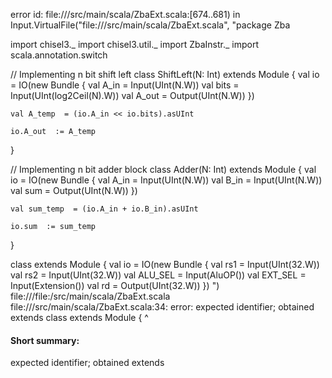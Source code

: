 error id: file://<WORKSPACE>/src/main/scala/ZbaExt.scala:[674..681) in Input.VirtualFile("file://<WORKSPACE>/src/main/scala/ZbaExt.scala", "package Zba

import chisel3._
import chisel3.util._
import ZbaInstr._
import scala.annotation.switch

// Implementing n bit shift left
class ShiftLeft(N: Int) extends Module {
  val io = IO(new Bundle {
    val A_in = Input(UInt(N.W))
    val bits = Input(UInt(log2Ceil(N).W))
    val A_out = Output(UInt(N.W))
  })

    val A_temp  = (io.A_in << io.bits).asUInt

    io.A_out  := A_temp
}

// Implementing n bit adder block 
class Adder(N: Int) extends Module {
  val io = IO(new Bundle {
    val A_in = Input(UInt(N.W))
    val B_in = Input(UInt(N.W))
    val sum = Output(UInt(N.W))
  })

    val sum_temp  = (io.A_in + io.B_in).asUInt

    io.sum  := sum_temp
}

class  extends Module {
  val io = IO(new Bundle {
    val rs1 = Input(UInt(32.W))
    val rs2 = Input(UInt(32.W))
    val ALU_SEL = Input(AluOP())
    val EXT_SEL = Input(Extension())
    val rd = Output(UInt(32.W))
  }) ")
file://<WORKSPACE>/file:<WORKSPACE>/src/main/scala/ZbaExt.scala
file://<WORKSPACE>/src/main/scala/ZbaExt.scala:34: error: expected identifier; obtained extends
class  extends Module {
       ^
#### Short summary: 

expected identifier; obtained extends
